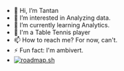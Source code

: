 - 👋 Hi, I’m Tantan
- 👀 I’m interested in Analyzing data.
- 🌱 I’m currently learning Analytics.
- 💞️ I'm a Table Tennis player
- 📫 How to reach me? For now, can't.
- ⚡ Fun fact: I'm ambivert.
- <a href="https://roadmap.sh"><img src="https://roadmap.sh/card/wide/66fe9fb8366148ee2837134d?variant=dark&roadmaps=data-analyst" alt="roadmap.sh"/></a>

<!---
Tantadoo/Tantadoo is a ✨ special ✨ repository because its `README.md` (this file) appears on your GitHub profile.
You can click the Preview link to take a look at your changes.
--->

